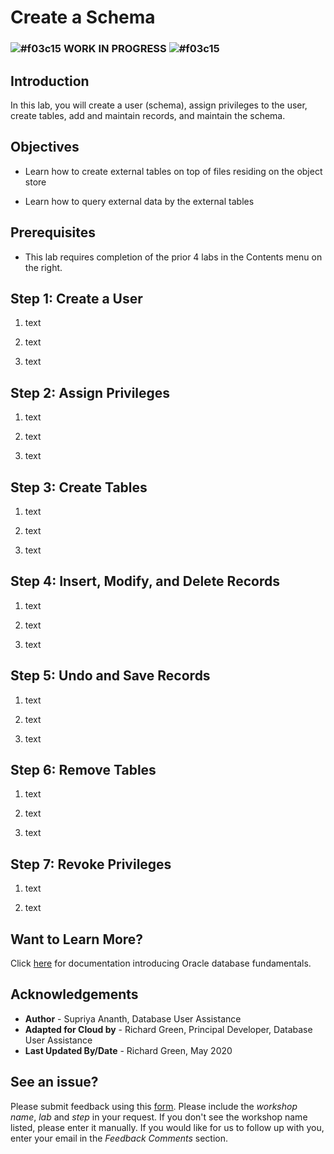 <!-- Updated March 24, 2020 -->


# Create a Schema

### ![#f03c15](https://via.placeholder.com/15/f03c15/000000?text=+) **WORK IN PROGRESS** ![#f03c15](https://via.placeholder.com/15/f03c15/000000?text=+)

## Introduction

In this lab, you will create a user (schema), assign privileges to the user, create tables, add and maintain records, and maintain the schema.

## Objectives

-   Learn how to create external tables on top of files residing on the object store

-   Learn how to query external data by the external tables


## Prerequisites

-   This lab requires completion of the prior 4 labs in the Contents menu on the right.

## **Step 1:** Create a User

1. text

2. text

3. text

## **Step 2:** Assign Privileges

1. text

2. text

3. text

## **Step 3:** Create Tables

1. text

2. text

3. text

## **Step 4:** Insert, Modify, and Delete Records

1. text

2. text

3. text

## **Step 5:** Undo and Save Records

1. text

2. text

3. text

## **Step 6:** Remove Tables

1. text

2. text

3. text

## **Step 7:** Revoke Privileges

1. text

2. text

## Want to Learn More?

Click [here](https://docs.oracle.com/en/database/oracle/oracle-database/19/cncpt/introduction-to-oracle-database.html#GUID-A42A6EF0-20F8-4F4B-AFF7-09C100AE581E) for documentation introducing Oracle database fundamentals.

## Acknowledgements

- **Author** - Supriya Ananth, Database User Assistance
- **Adapted for Cloud by** - Richard Green, Principal Developer, Database User Assistance
- **Last Updated By/Date** - Richard Green, May 2020

## See an issue?
Please submit feedback using this [form](https://apexapps.oracle.com/pls/apex/f?p=133:1:::::P1_FEEDBACK:1). Please include the *workshop name*, *lab* and *step* in your request.  If you don't see the workshop name listed, please enter it manually. If you would like for us to follow up with you, enter your email in the *Feedback Comments* section.
